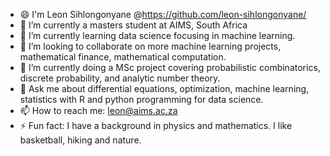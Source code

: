 - 😄 I'm Leon Sihlongonyane @https://github.com/leon-sihlongonyane/
- 🔭 I’m currently a masters student at AIMS, South Africa
- 🌱 I’m currently learning data science focusing in machine learning.
- 👯 I’m looking to collaborate on more machine learning projects, mathematical finance, mathematical computation.
- 🤔 I’m currently doing a MSc project covering probabilistic combinatorics, discrete probability, and analytic number theory.
- 💬 Ask me about differential equations, optimization, machine learning, statistics with R and python programming for data science.
- 📫 How to reach me: leon@aims.ac.za
- ⚡ Fun fact: I have a background in physics and mathematics. I like basketball, hiking and nature.

<!--
**leon-sihlongonyane/leon-sihlongonyane** is a ✨ _special_ ✨ repository because its `README.md` (this file) appears on your GitHub profile.

Here are some ideas to get you started:

- 🔭 I’m currently working on ...
- 🌱 I’m currently learning ...
- 👯 I’m looking to collaborate on ...
- 🤔 I’m looking for help with ...
- 💬 Ask me about ...
- 📫 How to reach me: ...
- 😄 Pronouns: ...
- ⚡ Fun fact: ...
-->
